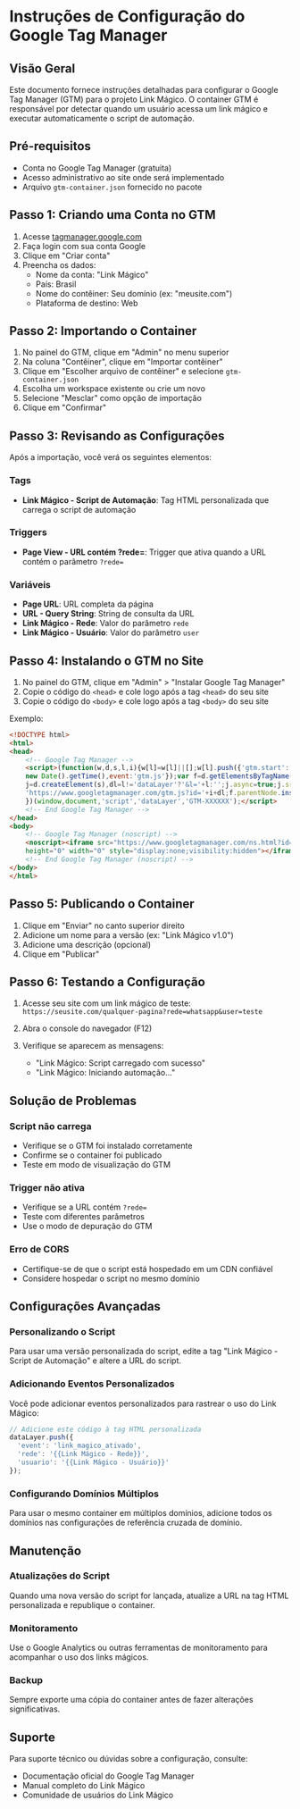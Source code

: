 # Instruções de Configuração do Google Tag Manager

## Visão Geral
Este documento fornece instruções detalhadas para configurar o Google Tag Manager (GTM) para o projeto Link Mágico. O container GTM é responsável por detectar quando um usuário acessa um link mágico e executar automaticamente o script de automação.

## Pré-requisitos
- Conta no Google Tag Manager (gratuita)
- Acesso administrativo ao site onde será implementado
- Arquivo `gtm-container.json` fornecido no pacote

## Passo 1: Criando uma Conta no GTM

1. Acesse [tagmanager.google.com](https://tagmanager.google.com)
2. Faça login com sua conta Google
3. Clique em "Criar conta"
4. Preencha os dados:
   - Nome da conta: "Link Mágico"
   - País: Brasil
   - Nome do contêiner: Seu domínio (ex: "meusite.com")
   - Plataforma de destino: Web

## Passo 2: Importando o Container

1. No painel do GTM, clique em "Admin" no menu superior
2. Na coluna "Contêiner", clique em "Importar contêiner"
3. Clique em "Escolher arquivo de contêiner" e selecione `gtm-container.json`
4. Escolha um workspace existente ou crie um novo
5. Selecione "Mesclar" como opção de importação
6. Clique em "Confirmar"

## Passo 3: Revisando as Configurações

Após a importação, você verá os seguintes elementos:

### Tags
- **Link Mágico - Script de Automação**: Tag HTML personalizada que carrega o script de automação

### Triggers
- **Page View - URL contém ?rede=**: Trigger que ativa quando a URL contém o parâmetro `?rede=`

### Variáveis
- **Page URL**: URL completa da página
- **URL - Query String**: String de consulta da URL
- **Link Mágico - Rede**: Valor do parâmetro `rede`
- **Link Mágico - Usuário**: Valor do parâmetro `user`

## Passo 4: Instalando o GTM no Site

1. No painel do GTM, clique em "Admin" > "Instalar Google Tag Manager"
2. Copie o código do `<head>` e cole logo após a tag `<head>` do seu site
3. Copie o código do `<body>` e cole logo após a tag `<body>` do seu site

Exemplo:
```html
<!DOCTYPE html>
<html>
<head>
    <!-- Google Tag Manager -->
    <script>(function(w,d,s,l,i){w[l]=w[l]||[];w[l].push({'gtm.start':
    new Date().getTime(),event:'gtm.js'});var f=d.getElementsByTagName(s)[0],
    j=d.createElement(s),dl=l!='dataLayer'?'&l='+l:'';j.async=true;j.src=
    'https://www.googletagmanager.com/gtm.js?id='+i+dl;f.parentNode.insertBefore(j,f);
    })(window,document,'script','dataLayer','GTM-XXXXXX');</script>
    <!-- End Google Tag Manager -->
</head>
<body>
    <!-- Google Tag Manager (noscript) -->
    <noscript><iframe src="https://www.googletagmanager.com/ns.html?id=GTM-XXXXXX"
    height="0" width="0" style="display:none;visibility:hidden"></iframe></noscript>
    <!-- End Google Tag Manager (noscript) -->
</body>
</html>
```

## Passo 5: Publicando o Container

1. Clique em "Enviar" no canto superior direito
2. Adicione um nome para a versão (ex: "Link Mágico v1.0")
3. Adicione uma descrição (opcional)
4. Clique em "Publicar"

## Passo 6: Testando a Configuração

1. Acesse seu site com um link mágico de teste:
   `https://seusite.com/qualquer-pagina?rede=whatsapp&user=teste`

2. Abra o console do navegador (F12)

3. Verifique se aparecem as mensagens:
   - "Link Mágico: Script carregado com sucesso"
   - "Link Mágico: Iniciando automação..."

## Solução de Problemas

### Script não carrega
- Verifique se o GTM foi instalado corretamente
- Confirme se o container foi publicado
- Teste em modo de visualização do GTM

### Trigger não ativa
- Verifique se a URL contém `?rede=`
- Teste com diferentes parâmetros
- Use o modo de depuração do GTM

### Erro de CORS
- Certifique-se de que o script está hospedado em um CDN confiável
- Considere hospedar o script no mesmo domínio

## Configurações Avançadas

### Personalizando o Script
Para usar uma versão personalizada do script, edite a tag "Link Mágico - Script de Automação" e altere a URL do script.

### Adicionando Eventos Personalizados
Você pode adicionar eventos personalizados para rastrear o uso do Link Mágico:

```javascript
// Adicione este código à tag HTML personalizada
dataLayer.push({
  'event': 'link_magico_ativado',
  'rede': '{{Link Mágico - Rede}}',
  'usuario': '{{Link Mágico - Usuário}}'
});
```

### Configurando Domínios Múltiplos
Para usar o mesmo container em múltiplos domínios, adicione todos os domínios nas configurações de referência cruzada de domínio.

## Manutenção

### Atualizações do Script
Quando uma nova versão do script for lançada, atualize a URL na tag HTML personalizada e republique o container.

### Monitoramento
Use o Google Analytics ou outras ferramentas de monitoramento para acompanhar o uso dos links mágicos.

### Backup
Sempre exporte uma cópia do container antes de fazer alterações significativas.

## Suporte

Para suporte técnico ou dúvidas sobre a configuração, consulte:
- Documentação oficial do Google Tag Manager
- Manual completo do Link Mágico
- Comunidade de usuários do Link Mágico

